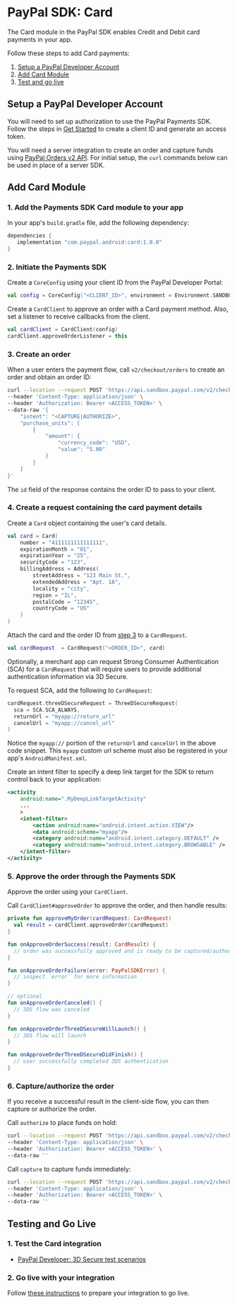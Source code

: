 # PayPal SDK: Card

The Card module in the PayPal SDK enables Credit and Debit card payments in your app.

Follow these steps to add Card payments:

1. [Setup a PayPal Developer Account](#setup-a-paypal-developer-account)
1. [Add Card Module](#add-card-module)
1. [Test and go live](#test-and-go-live)

## Setup a PayPal Developer Account

You will need to set up authorization to use the PayPal Payments SDK. 
Follow the steps in [Get Started](https://developer.paypal.com/api/rest/#link-getstarted) to create a client ID and generate an access token. 

You will need a server integration to create an order and capture funds using [PayPal Orders v2 API](https://developer.paypal.com/docs/api/orders/v2). 
For initial setup, the `curl` commands below can be used in place of a server SDK.

## Add Card Module

### 1. Add the Payments SDK Card module to your app

In your app's `build.gradle` file, add the following dependency:

```groovy
dependencies {
   implementation "com.paypal.android:card:1.0.0"
}
```

### 2. Initiate the Payments SDK

Create a `CoreConfig` using your client ID from the PayPal Developer Portal:

```kotlin
val config = CoreConfig("<CLIENT_ID>", environment = Environment.SANDBOX)
```

Create a `CardClient` to approve an order with a Card payment method. Also, set a listener to receive callbacks from the client.

```kotlin
val cardClient = CardClient(config)
cardClient.approveOrderListener = this
```

### 3. Create an order

When a user enters the payment flow, call `v2/checkout/orders` to create an order and obtain an order ID:

```bash
curl --location --request POST 'https://api.sandbox.paypal.com/v2/checkout/orders/' \
--header 'Content-Type: application/json' \
--header 'Authorization: Bearer <ACCESS_TOKEN>' \
--data-raw '{
    "intent": "<CAPTURE|AUTHORIZE>",
    "purchase_units": [
        {
            "amount": {
                "currency_code": "USD",
                "value": "5.00"
            }
        }
    ]
}'
```

The `id` field of the response contains the order ID to pass to your client.

### 4. Create a request containing the card payment details

Create a `Card` object containing the user's card details.

```kotlin
val card = Card(
    number = "4111111111111111",
    expirationMonth = "01",
    expirationYear = "25",
    securityCode = "123",
    billingAddress = Address(
        streetAddress = "123 Main St.",
        extendedAddress = "Apt. 1A",
        locality = "city",
        region = "IL",
        postalCode = "12345",
        countryCode = "US"
    )
)
```

Attach the card and the order ID from [step 3](#3-create-an-order) to a `CardRequest`.


```kotlin
val cardRequest  = CardRequest("<ORDER_ID>", card)
```

Optionally, a merchant app can request Strong Consumer Authentication (SCA) for a `CardRequest` that will require users to provide additional authentication information via 3D Secure.

To request SCA, add the following to `CardRequest`:

```kotlin
cardRequest.threeDSecureRequest = ThreeDSecureRequest(
  sca = SCA.SCA_ALWAYS,
  returnUrl = "myapp://return_url"
  cancelUrl = "myapp://cancel_url"
)
```

Notice the `myapp://` portion of the `returnUrl` and `cancelUrl` in the above code snippet. This `myapp` custom url scheme must also be registered in your app's `AndroidManifest.xml`.

Create an intent filter to specify a deep link target for the SDK to return control back to your application:

```xml
<activity
    android:name=".MyDeepLinkTargetActivity"
    ...
    >
    <intent-filter>
        <action android:name="android.intent.action.VIEW"/>
        <data android:scheme="myapp"/>
        <category android:name="android.intent.category.DEFAULT" />
        <category android:name="android.intent.category.BROWSABLE" />
    </intent-filter>
</activity>
```

### 5. Approve the order through the Payments SDK

Approve the order using your `CardClient`.

Call `CardClient#approveOrder` to approve the order, and then handle results:

```kotlin
private fun approveMyOrder(cardRequest: CardRequest)
  val result = cardClient.approveOrder(cardRequest)
}

fun onApproveOrderSuccess(result: CardResult) {
  // order was successfully approved and is ready to be captured/authorized (see step 6)
}

fun onApproveOrderFailure(error: PayPalSDKError) {
  // inspect `error` for more information
}

// optional
fun onApproveOrderCanceled() {
  // 3DS flow was canceled
}

fun onApproveOrderThreeDSecureWillLaunch() {
  // 3DS flow will launch
}

fun onApproveOrderThreeDSecureDidFinish() {
  // user successfully completed 3DS authentication
}
```

### 6. Capture/authorize the order

If you receive a successful result in the client-side flow, you can then capture or authorize the order. 

Call `authorize` to place funds on hold:

```bash
curl --location --request POST 'https://api.sandbox.paypal.com/v2/checkout/orders/<ORDER_ID>/authorize' \
--header 'Content-Type: application/json' \
--header 'Authorization: Bearer <ACCESS_TOKEN>' \
--data-raw ''
```

Call `capture` to capture funds immediately:

```bash
curl --location --request POST 'https://api.sandbox.paypal.com/v2/checkout/orders/<ORDER_ID>/capture' \
--header 'Content-Type: application/json' \
--header 'Authorization: Bearer <ACCESS_TOKEN>' \
--data-raw ''
```

## Testing and Go Live

### 1. Test the Card integration

- [PayPal Developer: 3D Secure test scenarios](https://developer.paypal.com/docs/checkout/advanced/customize/3d-secure/test/)

### 2. Go live with your integration

Follow [these instructions](https://developer.paypal.com/api/rest/production/) to prepare your integration to go live.
